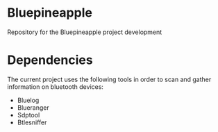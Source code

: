 # Bluepineapple
Repository for the Bluepineapple project development 


# Dependencies
The current project uses the following tools in order to scan and gather information on bluetooth devices:
- Bluelog
- Blueranger
- Sdptool
- Btlesniffer
